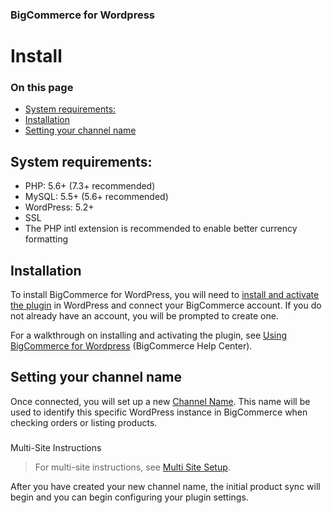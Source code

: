 <div><h3 class="sub-docs-type" id="bigcommerce-for-wordpress">BigCommerce for Wordpress</h3>

# Install

<div class="otp" id="no-index">

### On this page
- [System requirements:](#system-requirements)
- [Installation](#installation)
- [Setting your channel name](#setting-your-channel-name)

</div>

## System requirements:

* PHP: 5.6+ (7.3+ recommended)
* MySQL: 5.5+ (5.6+ recommended)
* WordPress: 5.2+
* SSL
* The PHP intl extension is recommended to enable better currency formatting

## Installation

To install BigCommerce for WordPress, you will need to [install and activate the plugin](https://wordpress.org/plugins/bigcommerce/) in WordPress and connect your BigCommerce account. If you do not already have an account, you will be prompted to create one. 

For a walkthrough on installing and activating the plugin, see [Using BigCommerce for Wordpress](https://support.bigcommerce.com/s/article/BigCommerce-for-WordPress#installation) (BigCommerce Help Center).

## Setting your channel name

Once connected, you will set up a new [Channel Name](https://support.bigcommerce.com/s/article/BigCommerce-for-WordPress#channel). This name will be used to identify this specific WordPress instance in BigCommerce when checking orders or listing products.

<div class="HubBlock--callout">
<div class="CalloutBlock--info">
<div class="HubBlock-content">
    
<!-- theme: info -->

### 
Multi-Site Instructions 
> For multi-site instructions, see [Multi Site Setup](/bigcommerce-for-wordpress/setup/multi-site).

</div>
</div>
</div>

After you have created your new channel name, the initial product sync will begin and you can begin configuring your plugin settings.

